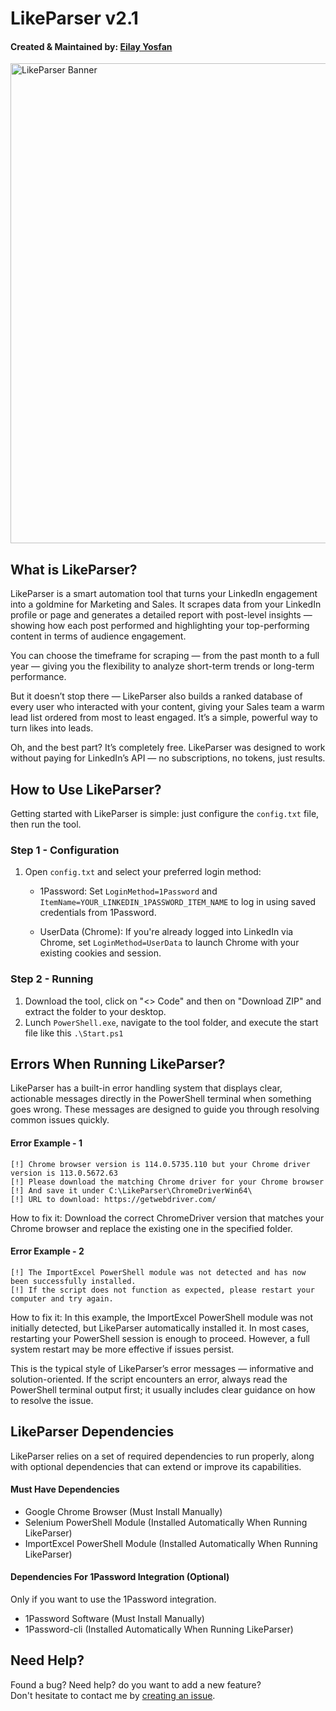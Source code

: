 # LikeParser v2.1
#### Created & Maintained by: [Eilay Yosfan](https://github.com/YosfanEilay#-eilay-yosfan)
<img width="768" alt="LikeParser Banner" src="https://github.com/user-attachments/assets/db5cdde7-f496-4342-a4b1-3b6c9d410d25" />

## What is LikeParser?
LikeParser is a smart automation tool that turns your LinkedIn engagement into a goldmine for Marketing and Sales. It scrapes data from your LinkedIn profile or page and generates a detailed report with post-level insights — showing how each post performed and highlighting your top-performing content in terms of audience engagement.

You can choose the timeframe for scraping — from the past month to a full year — giving you the flexibility to analyze short-term trends or long-term performance.

But it doesn’t stop there — LikeParser also builds a ranked database of every user who interacted with your content, giving your Sales team a warm lead list ordered from most to least engaged. It’s a simple, powerful way to turn likes into leads.

Oh, and the best part? It’s completely free. LikeParser was designed to work without paying for LinkedIn’s API — no subscriptions, no tokens, just results.

## How to Use LikeParser?
Getting started with LikeParser is simple: just configure the `config.txt` file, then run the tool.

### Step 1 - Configuration
1. Open `config.txt` and select your preferred login method: <be>

   * 1Password: Set `LoginMethod=1Password` and `ItemName=YOUR_LINKEDIN_1PASSWORD_ITEM_NAME` to log in using saved credentials from 1Password. <be>
   
   * UserData (Chrome): If you're already logged into LinkedIn via Chrome, set `LoginMethod=UserData` to launch Chrome with your existing cookies and session. <br>
   
### Step 2 - Running
1. Download the tool, click on "<> Code" and then on "Download ZIP" and extract the folder to your desktop.
2. Lunch `PowerShell.exe`, navigate to the tool folder, and execute the start file like this `.\Start.ps1`

## Errors When Running LikeParser?
LikeParser has a built-in error handling system that displays clear, actionable messages directly in the PowerShell terminal when something goes wrong. These messages are designed to guide you through resolving common issues quickly. <be>

#### Error Example - 1 <br>
```
[!] Chrome browser version is 114.0.5735.110 but your Chrome driver version is 113.0.5672.63
[!] Please download the matching Chrome driver for your Chrome browser
[!] And save it under C:\LikeParser\ChromeDriverWin64\
[!] URL to download: https://getwebdriver.com/
```
How to fix it: Download the correct ChromeDriver version that matches your Chrome browser and replace the existing one in the specified folder.

#### Error Example - 2 <be>
```
[!] The ImportExcel PowerShell module was not detected and has now been successfully installed.
[!] If the script does not function as expected, please restart your computer and try again.
```
How to fix it: In this example, the ImportExcel PowerShell module was not initially detected, but LikeParser automatically installed it.
In most cases, restarting your PowerShell session is enough to proceed. However, a full system restart may be more effective if issues persist.

This is the typical style of LikeParser’s error messages — informative and solution-oriented.
If the script encounters an error, always read the PowerShell terminal output first; it usually includes clear guidance on how to resolve the issue.

## LikeParser Dependencies
LikeParser relies on a set of required dependencies to run properly, along with optional dependencies that can extend or improve its capabilities.

#### Must Have Dependencies
* Google Chrome Browser (Must Install Manually)
* Selenium PowerShell Module (Installed Automatically When Running LikeParser)
* ImportExcel PowerShell Module (Installed Automatically When Running LikeParser)

#### Dependencies For 1Password Integration (Optional)
Only if you want to use the 1Password integration.
* 1Password Software (Must Install Manually)
* 1Password-cli (Installed Automatically When Running LikeParser)

## Need Help?
Found a bug? Need help? do you want to add a new feature? </br>
Don't hesitate to contact me by [creating an issue](https://github.com/securityjoes/LikeParser/issues/new).

